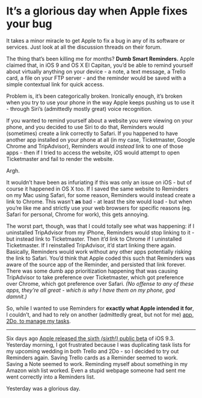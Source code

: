 # It’s a glorious day when Apple fixes your bug
It takes a minor miracle to get Apple to fix a bug in any of its software or services. Just look at all the discussion threads on their forum.

The thing that’s been killing me for months? **Dumb Smart Reminders.** Apple claimed that, in iOS 9 and OS X El Capitan, you’d be able to remind yourself about virtually anything on your device - a note, a text message, a Trello card, a file on your FTP server - and the reminder would be saved with a simple contextual link for quick access.

Problem is, it’s been categorically broken. Ironically enough, it’s broken when you try to use your phone in the way Apple keeps pushing us to use it - through Siri’s (admittedly mostly great) voice recognition. 

If you wanted to remind yourself about a website you were viewing on your phone, and you decided to use Siri to do that, Reminders would (sometimes) create a link correctly to Safari. If you happened to have another app installed on your phone at all (in my case, Ticketmaster, Google Chrome and TripAdvisor), Reminders would *instead* link to one of those apps - then if I tried to access the website, iOS would attempt to open Ticketmaster and fail to render the website.

Argh.

It wouldn’t have been as infuriating if this was only an issue on iOS - but of course it happened in OS X too. If I saved the same website to Reminders on my Mac using Safari, for some reason, Reminders would instead create a link to Chrome. This wasn’t **as** bad - at least the site would load - but when you’re like me and strictly use your web browsers for specific reasons (eg. Safari for personal, Chrome for work), this gets annoying.

The worst part, though, was that I could totally see what was happening: if I uninstalled TripAdvisor from my iPhone, Reminders would stop linking to it - but instead link to Ticketmaster. Then it’d link to Chrome if I uninstalled Ticketmaster. If I reinstalled TripAdvisor, it’d start linking there again. Basically, Reminders would work without any other apps potentially risking the link to Safari. You’d think that Apple coded this such that Reminders was aware of the source app of the Reminder, and persisted that link forever. There was some dumb app prioritization happening that was causing TripAdvisor to take preference over Ticketmaster, which got preference over Chrome, which got preference over Safari. *(No offense to any of these apps, they’re all great - which is why I have them on my phone, god damnit.)*

So, while I wanted to use Reminders for **exactly what Apple intended it for**, I couldn’t, and had to rely on another (admittedly great, but not for me) [app, 2Do, to manage my tasks][1].

---- 
Six days ago [Apple released the sixth *(sixth!)* public beta][2] of iOS 9.3. Yesterday morning, I got frustrated because I was duplicating task lists for my upcoming wedding in both Trello and 2Do - so I decided to try out Reminders again. Saving Trello cards as a Reminder seemed to work. Saving a Note seemed to work. Reminding myself about something in my Amazon wish list worked. Even a stupid webpage someone had sent me went correctly into a Reminders list.

Yesterday was a glorious day.

[1]:	http://2doapp.com
[2]:	http://www.macrumors.com/2016/03/07/apple-seeds-ios-9-3-beta-6/